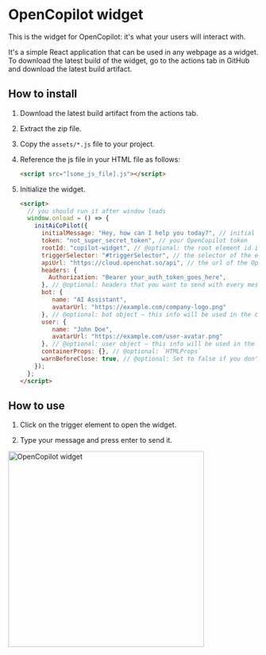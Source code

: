 # OpenCopilot widget

This is the widget for OpenCopilot: it's what your users will interact with.

It's a simple React application that can be used in any webpage as a widget. To download the latest build of the widget, go to the actions tab in GitHub and download the latest build artifact.

## How to install

1. Download the latest build artifact from the actions tab.

2. Extract the zip file.

3. Copy the `assets/*.js` file to your project.

4. Reference the js file in your HTML file as follows:

   ```html
   <script src="[some_js_file].js"></script>
   ```

5. Initialize the widget.

   ```html
   <script>
     // you should run it after window loads
     window.onload = () => {
       initAiCoPilot({
         initialMessage: "Hey, how can I help you today?", // initial bot message
         token: "not_super_secret_token", // your OpenCopilot token
         rootId: "copilot-widget", // @optional: the root element id in which the widget will mount on
         triggerSelector: "#triggerSelector", // the selector of the element that will trigger the widget on click
         apiUrl: "https://cloud.openchat.so/api", // the url of the OpenCopilot api.
         headers: {
           Authorization: "Bearer your_auth_token_goes_here",
         }, // @optional: headers that you want to send with every message request
         bot: {
            name: "AI Assistant",
            avatarUrl: "https://example.com/company-logo.png"
         }, // @optional: bot object – this info will be used in the chat
         user: {
            name: "John Doe",
            avatarUrl: "https://example.com/user-avatar.png"
         }, // @optional: user object – this info will be used in the chat
         containerProps: {}, // @optional: `HTMLProps`
         warnBeforeClose: true, // @optional: Set to false if you don't want to warn the user before closing the chat
       });
     };
   </script>
   ```

## How to use

1. Click on the trigger element to open the widget.

2. Type your message and press enter to send it.

<img width="394" alt="OpenCopilot widget" src="https://github.com/openchatai/OpenCopilot/assets/32633162/77b30faa-c59e-4a3a-821a-d14a61a49a65">
